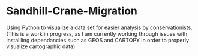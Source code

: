 # Sandhill-Crane-Migration
Using Python to visualize a data set for easier analysis by conservationists.
(This is a work in progress, as I am currently working through issues with installling dependancies such as GEOS and CARTOPY in order to properly visualize cartographic data)
